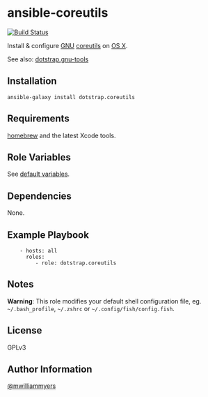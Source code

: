 ansible-coreutils
=================
[![Build Status](https://travis-ci.org/dotstrap/ansible-coreutils.svg)](https://travis-ci.org/dotstrap/ansible-coreutils)

Install & configure [GNU] [coreutils] on [OS X].

See also: [dotstrap.gnu-tools](https://github.com/dotstrap/ansible-gnu-tools)

Installation
------------

```
ansible-galaxy install dotstrap.coreutils
```

Requirements
------------

[homebrew] and the latest Xcode tools.

Role Variables
--------------

See [default variables].

Dependencies
------------

None.

Example Playbook
----------------

```
    - hosts: all
      roles:
         - role: dotstrap.coreutils
```

Notes
-----

__Warning__: This role modifies your default shell configuration file, eg.
`~/.bash_profile`, `~/.zshrc` or `~/.config/fish/config.fish`.

License
-------

GPLv3

Author Information
------------------

[@mwilliammyers]


[@mwilliammyers]: https://github.com/mwilliammyers
[GNU]: http://www.gnu.org/
[OS X]: http://www.apple.com/osx/
[Xcode]: https://developer.apple.com/xcode/
[aura]: https://github.com/aurapm/aura
[bash]: https://www.gnu.org/software/bash/manual/bashref.html
[coreutils]: http://www.gnu.org/software/coreutils/
[default variables]: defaults/main.yml
[dotstrap]: https://github.com/mwilliammyers/dotstrap
[fasd]: https://github.com/clvv/fasd
[files]: files/
[fish]: http://fishshell.com/
[homebrew]: https://github.com/Homebrew/homebrew
[neovim]: https://github.com/neovim/neovim
[pip]: https://github.com/pypa/pip
[pure]: https://github.com/sindresorhus/pure
[speedcola]: https://github.com/mwilliammyers/speedcola
[variables]: vars/main.yml
[yaourt]: https://github.com/archlinuxfr/yaourt
[z]: https://github.com/rupa/z
[zsh]: http://zsh.sourceforge.net

